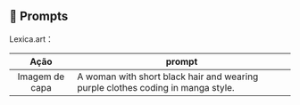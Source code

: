 ## 🧠 Prompts


Lexica.art：

|      Ação      | prompt                                                       |
| :------------: | ------------------------------------------------------------ |
| Imagem de capa | A woman with short black hair and wearing purple clothes coding in manga style. |